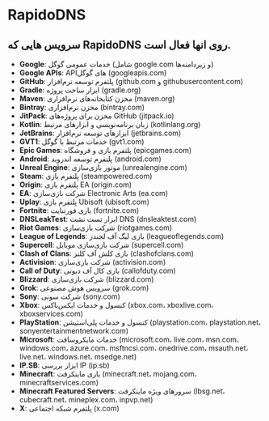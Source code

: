 # RapidoDNS


## سرویس‌ هایی که RapidoDNS روی انها فعال است.
- **Google**: خدمات عمومی گوگل (شامل google.com و زیردامنه‌ها)
- **Google APIs**: API‌های گوگل (googleapis.com)
- **GitHub**: پلتفرم توسعه نرم‌افزار (github.com و githubusercontent.com)
- **Gradle**: ابزار ساخت پروژه (gradle.org)
- **Maven**: مخزن کتابخانه‌های نرم‌افزاری (maven.org)
- **Bintray**: مخزن نرم‌افزاری (bintray.com)
- **JitPack**: مخزن برای پروژه‌های GitHub (jitpack.io)
- **Kotlin**: زبان برنامه‌نویسی و ابزارهای مرتبط (kotlinlang.org)
- **JetBrains**: ابزارهای توسعه نرم‌افزار (jetbrains.com)
- **GVT1**: خدمات مرتبط با گوگل (gvt1.com)
- **Epic Games**: پلتفرم بازی و فروشگاه (epicgames.com)
- **Android**: پلتفرم توسعه اندروید (android.com)
- **Unreal Engine**: موتور بازی‌سازی (unrealengine.com)
- **Steam**: پلتفرم بازی (steampowered.com)
- **Origin**: پلتفرم بازی EA (origin.com)
- **EA**: شرکت بازی‌سازی Electronic Arts (ea.com)
- **Uplay**: پلتفرم بازی Ubisoft (ubisoft.com)
- **Fortnite**: بازی فورتنایت (fortnite.com)
- **DNSLeakTest**: ابزار تست نشت DNS (dnsleaktest.com)
- **Riot Games**: شرکت بازی‌سازی (riotgames.com)
- **League of Legends**: بازی لیگ آف لجندز (leagueoflegends.com)
- **Supercell**: شرکت بازی‌سازی موبایل (supercell.com)
- **Clash of Clans**: بازی کلش آف کلنز (clashofclans.com)
- **Activision**: شرکت بازی‌سازی (activision.com)
- **Call of Duty**: بازی کال آف دیوتی (callofduty.com)
- **Blizzard**: شرکت بازی‌سازی (blizzard.com)
- **Grok**: سرویس هوش مصنوعی (grok.com)
- **Sony**: شرکت سونی (sony.com)
- **Xbox**: کنسول و خدمات ایکس‌باکس (xbox.com، xboxlive.com، xboxservices.com)
- **PlayStation**: کنسول و خدمات پلی‌استیشن (playstation.com، playstation.net، sonyentertainmentnetwork.com)
- **Microsoft**: خدمات مایکروسافت (microsoft.com، live.com، msn.com، windows.com، azure.com، msftncsi.com، onedrive.com، msauth.net، live.net، windows.net، msedge.net)
- **IP.SB**: ابزار بررسی IP (ip.sb)
- **Minecraft**: بازی ماینکرفت (minecraft.net، mojang.com، minecraftservices.com)
- **Minecraft Featured Servers**: سرورهای ویژه ماینکرفت (lbsg.net، cubecraft.net، mineplex.com، inpvp.net)
- **X**: پلتفرم شبکه اجتماعی (x.com)
